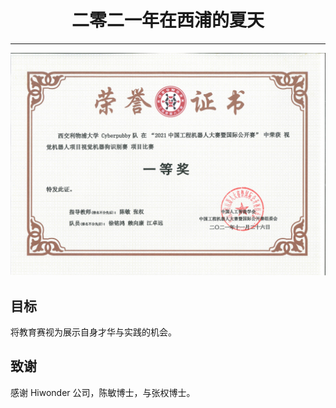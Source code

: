 # <div style="text-align: center;">二零二一年在西浦的夏天</div>

---

![荣誉证书](../results/certificate_of_honor.JPG)

## 目标
将教育赛视为展示自身才华与实践的机会。

## 致谢
感谢 Hiwonder 公司，陈敏博士，与张权博士。
